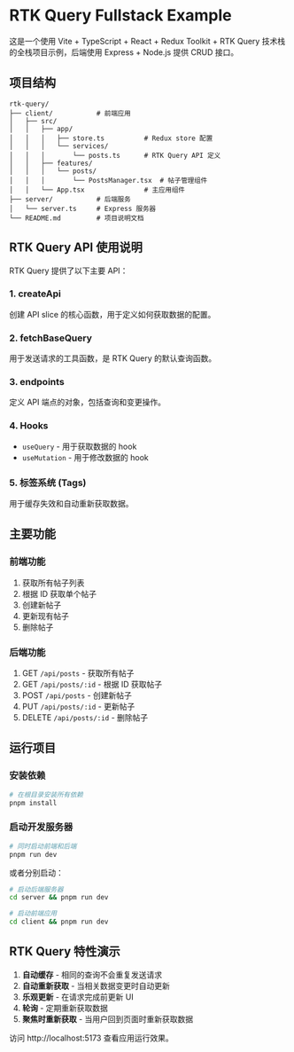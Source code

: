 # RTK Query Fullstack Example

这是一个使用 Vite + TypeScript + React + Redux Toolkit + RTK Query 技术栈的全栈项目示例，后端使用 Express + Node.js 提供 CRUD 接口。

## 项目结构

```
rtk-query/
├── client/           # 前端应用
│   ├── src/
│   │   ├── app/
│   │   │   ├── store.ts          # Redux store 配置
│   │   │   └── services/
│   │   │       └── posts.ts      # RTK Query API 定义
│   │   ├── features/
│   │   │   └── posts/
│   │   │       └── PostsManager.tsx  # 帖子管理组件
│   │   └── App.tsx               # 主应用组件
├── server/           # 后端服务
│   └── server.ts     # Express 服务器
└── README.md         # 项目说明文档
```

## RTK Query API 使用说明

RTK Query 提供了以下主要 API：

### 1. createApi
创建 API slice 的核心函数，用于定义如何获取数据的配置。

### 2. fetchBaseQuery
用于发送请求的工具函数，是 RTK Query 的默认查询函数。

### 3. endpoints
定义 API 端点的对象，包括查询和变更操作。

### 4. Hooks
- `useQuery` - 用于获取数据的 hook
- `useMutation` - 用于修改数据的 hook

### 5. 标签系统 (Tags)
用于缓存失效和自动重新获取数据。

## 主要功能

### 前端功能
1. 获取所有帖子列表
2. 根据 ID 获取单个帖子
3. 创建新帖子
4. 更新现有帖子
5. 删除帖子

### 后端功能
1. GET `/api/posts` - 获取所有帖子
2. GET `/api/posts/:id` - 根据 ID 获取帖子
3. POST `/api/posts` - 创建新帖子
4. PUT `/api/posts/:id` - 更新帖子
5. DELETE `/api/posts/:id` - 删除帖子

## 运行项目

### 安装依赖
```bash
# 在根目录安装所有依赖
pnpm install
```

### 启动开发服务器
```bash
# 同时启动前端和后端
pnpm run dev
```

或者分别启动：

```bash
# 启动后端服务器
cd server && pnpm run dev

# 启动前端应用
cd client && pnpm run dev
```

## RTK Query 特性演示

1. **自动缓存** - 相同的查询不会重复发送请求
2. **自动重新获取** - 当相关数据变更时自动更新
3. **乐观更新** - 在请求完成前更新 UI
4. **轮询** - 定期重新获取数据
5. **聚焦时重新获取** - 当用户回到页面时重新获取数据

访问 http://localhost:5173 查看应用运行效果。